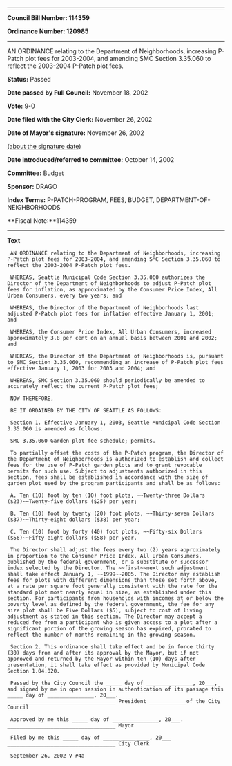 

********

**Council Bill Number: 114359**
   
**Ordinance Number: 120985**
********

 AN ORDINANCE relating to the Department of Neighborhoods, increasing P-Patch plot fees for 2003-2004, and amending SMC Section 3.35.060 to reflect the 2003-2004 P-Patch plot fees.

**Status:** Passed
   
**Date passed by Full Council:** November 18, 2002
   
**Vote:** 9-0
   
**Date filed with the City Clerk:** November 26, 2002
   
**Date of Mayor's signature:** November 26, 2002
   
[(about the signature date)](/~public/approvaldate.htm)
   
   
   
**Date introduced/referred to committee:** October 14, 2002
   
**Committee:** Budget
   
**Sponsor:** DRAGO
   
   
**Index Terms:** P-PATCH-PROGRAM, FEES, BUDGET, DEPARTMENT-OF-NEIGHBORHOODS

**Fiscal Note:**114359

********

**Text**
   
```
 AN ORDINANCE relating to the Department of Neighborhoods, increasing P-Patch plot fees for 2003-2004, and amending SMC Section 3.35.060 to reflect the 2003-2004 P-Patch plot fees.

 WHEREAS, Seattle Municipal Code Section 3.35.060 authorizes the Director of the Department of Neighborhoods to adjust P-Patch plot fees for inflation, as approximated by the Consumer Price Index, All Urban Consumers, every two years; and

 WHEREAS, the Director of the Department of Neighborhoods last adjusted P-Patch plot fees for inflation effective January 1, 2001; and

 WHEREAS, the Consumer Price Index, All Urban Consumers, increased approximately 3.8 per cent on an annual basis between 2001 and 2002; and

 WHEREAS, the Director of the Department of Neighborhoods is, pursuant to SMC Section 3.35.060, recommending an increase of P-Patch plot fees effective January 1, 2003 for 2003 and 2004; and

 WHEREAS, SMC Section 3.35.060 should periodically be amended to accurately reflect the current P-Patch plot fees;

 NOW THEREFORE,

 BE IT ORDAINED BY THE CITY OF SEATTLE AS FOLLOWS:

 Section 1. Effective January 1, 2003, Seattle Municipal Code Section 3.35.060 is amended as follows:

 SMC 3.35.060 Garden plot fee schedule; permits.

 To partially offset the costs of the P-Patch program, the Director of the Department of Neighborhoods is authorized to establish and collect fees for the use of P-Patch garden plots and to grant revocable permits for such use. Subject to adjustments authorized in this section, fees shall be established in accordance with the size of garden plot used by the program participants and shall be as follows:

 A. Ten (10) foot by ten (10) foot plots, ~~Twenty-three Dollars ($23)~~Twenty-five dollars ($25) per year;

 B. Ten (10) foot by twenty (20) foot plots, ~~Thirty-seven Dollars ($37)~~Thirty-eight dollars ($38) per year;

 C. Ten (10) foot by forty (40) foot plots, ~~Fifty-six Dollars ($56)~~Fifty-eight dollars ($58) per year.

 The Director shall adjust the fees every two (2) years approximately in proportion to the Consumer Price Index, All Urban Consumers, published by the federal government, or a substitute or successor index selected by the Director. The ~~first~~next such adjustment shall take effect January 1, ~~1999~~2005. The Director may establish fees for plots with different dimensions than those set forth above, at a rate per square foot generally consistent with the rate for the standard plot most nearly equal in size, as established under this section. For participants from households with incomes at or below the poverty level as defined by the federal government, the fee for any size plot shall be Five Dollars ($5), subject to cost of living adjustment as stated in this section. The Director may accept a reduced fee from a participant who is given access to a plot after a significant portion of the growing season has expired, prorated to reflect the number of months remaining in the growing season.

 Section 2. This ordinance shall take effect and be in force thirty (30) days from and after its approval by the Mayor, but if not approved and returned by the Mayor within ten (10) days after presentation, it shall take effect as provided by Municipal Code Section 1.04.020.

 Passed by the City Council the _____ day of _______________, 20___, and signed by me in open session in authentication of its passage this _____ day of _______________, 20___. ___________________________________ President ____________of the City Council

 Approved by me this _____ day of _______________, 20___. ___________________________________ Mayor

 Filed by me this _____ day of _______________, 20___ ___________________________________ City Clerk

 September 26, 2002 V #4a

```
